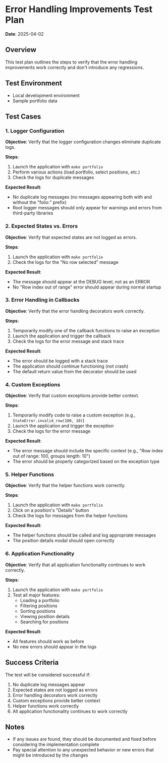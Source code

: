 # Error Handling Improvements Test Plan

**Date**: 2025-04-02

## Overview

This test plan outlines the steps to verify that the error handling improvements work correctly and don't introduce any regressions.

## Test Environment

- Local development environment
- Sample portfolio data

## Test Cases

### 1. Logger Configuration

**Objective**: Verify that the logger configuration changes eliminate duplicate logs.

**Steps**:
1. Launch the application with `make portfolio`
2. Perform various actions (load portfolio, select positions, etc.)
3. Check the logs for duplicate messages

**Expected Result**:
- No duplicate log messages (no messages appearing both with and without the "folio:" prefix)
- Root logger messages should only appear for warnings and errors from third-party libraries

### 2. Expected States vs. Errors

**Objective**: Verify that expected states are not logged as errors.

**Steps**:
1. Launch the application with `make portfolio`
2. Check the logs for the "No row selected" message

**Expected Result**:
- The message should appear at the DEBUG level, not as an ERROR
- No "Row index out of range" error should appear during normal startup

### 3. Error Handling in Callbacks

**Objective**: Verify that the error handling decorators work correctly.

**Steps**:
1. Temporarily modify one of the callback functions to raise an exception
2. Launch the application and trigger the callback
3. Check the logs for the error message and stack trace

**Expected Result**:
- The error should be logged with a stack trace
- The application should continue functioning (not crash)
- The default return value from the decorator should be used

### 4. Custom Exceptions

**Objective**: Verify that custom exceptions provide better context.

**Steps**:
1. Temporarily modify code to raise a custom exception (e.g., `StateError.invalid_row(100, 10)`)
2. Launch the application and trigger the exception
3. Check the logs for the error message

**Expected Result**:
- The error message should include the specific context (e.g., "Row index out of range: 100, groups length: 10")
- The error should be properly categorized based on the exception type

### 5. Helper Functions

**Objective**: Verify that the helper functions work correctly.

**Steps**:
1. Launch the application with `make portfolio`
2. Click on a position's "Details" button
3. Check the logs for messages from the helper functions

**Expected Result**:
- The helper functions should be called and log appropriate messages
- The position details modal should open correctly

### 6. Application Functionality

**Objective**: Verify that all application functionality continues to work correctly.

**Steps**:
1. Launch the application with `make portfolio`
2. Test all major features:
   - Loading a portfolio
   - Filtering positions
   - Sorting positions
   - Viewing position details
   - Searching for positions

**Expected Result**:
- All features should work as before
- No new errors should appear in the logs

## Success Criteria

The test will be considered successful if:

1. No duplicate log messages appear
2. Expected states are not logged as errors
3. Error handling decorators work correctly
4. Custom exceptions provide better context
5. Helper functions work correctly
6. All application functionality continues to work correctly

## Notes

- If any issues are found, they should be documented and fixed before considering the implementation complete
- Pay special attention to any unexpected behavior or new errors that might be introduced by the changes
